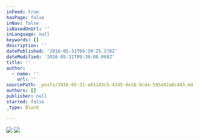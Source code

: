 ```yaml
---
inFeed: true
hasPage: false
inNav: false
isBasedOnUrl: ''
inLanguage: null
keywords: []
description: ''
datePublished: '2016-05-31T09:39:25.178Z'
dateModified: '2016-05-31T09:39:08.068Z'
title: ''
author:
  - name: ''
    url: ''
sourcePath: _posts/2016-05-31-a93183c5-43d5-4e18-9cda-595a92a8c493.md
authors: []
publisher: null
starred: false
_type: Blurb

---
```

![](https://s3-us-west-2.amazonaws.com/the-grid-img/p/09243a43975c08d41d2793b3ade84c7fe8a3d114.jpg)
![](https://the-grid-user-content.s3-us-west-2.amazonaws.com/5c86f1ce-bbc7-4f49-9328-9b81e0c89857.jpg)